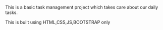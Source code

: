 This is a basic task management project which takes care about our daily tasks.

This is built using HTML,CSS,JS,BOOTSTRAP only